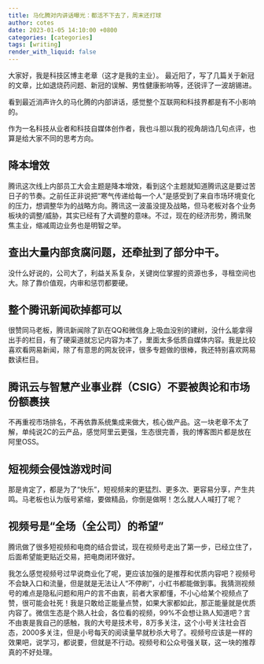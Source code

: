 ```yaml
---
title: 马化腾对内讲话曝光：都活不下去了，周末还打球
author: cotes
date: 2023-01-05 14:10:00 +0800
categories: [categories]
tags: [writing]
render_with_liquid: false
---
```


大家好，我是科技区博主老章（这才是我的主业）。
最近阳了，写了几篇关于新冠的文章，比如退烧药问题、新冠的误解、男性健康影响等，还锐评了一波胡锡进。

看到最近消声许久的马化腾的内部讲话，感觉整个互联网和科技界都是有不小影响的。

作为一名科技从业者和科技自媒体创作者，我也斗胆以我的视角胡诌几句点评，也算是给大家不同的思考方向。

## 降本增效

腾讯这次线上内部员工大会主题是降本增效，看到这个主题就知道腾讯这是要过苦日子的节奏。之前任正非说把“寒气传递给每一个人”是感受到了来自市场环境变化的压力，想调整华为的战略方向。腾讯这一波虽没提及战略，但马老板对各个业务板块的调整/威胁，其实已经有了大调整的意味。不过，现在的经济形势，腾讯聚焦主业，缩减周边业务也是明智之举。

## 查出大量内部贪腐问题，还牵扯到了部分中干。

没什么好说的，公司大了，利益关系复杂，关键岗位掌握的资源也多，寻租空间也大。除了靠价值观，内审和惩罚都要硬。

## 整个腾讯新闻砍掉都可以

很赞同马老板，腾讯新闻除了趴在QQ和微信身上吸血没别的建树，没什么能拿得出手的栏目，有了硬渠道就忘记内容为本了，里面太多低质自媒体内容。我是比较喜欢看网易新闻，除了有意思的网友锐评，很多专题做的很棒，我还特别喜欢网易数读栏目。

## 腾讯云与智慧产业事业群（CSIG）不要被舆论和市场份额裹挟

不再重视市场排名，不再依靠系统集成来做大，核心做产品。这一块老章不太了解，单纯说2C的云产品，感觉阿里云更强，生态很完善，我的博客图片都是放在阿里OSS。

## 短视频会侵蚀游戏时间

那是肯定了，都是为了“快乐”，短视频来的更猛烈、更多次、更容易分享，产生共鸣。马老板也认为版号紧缩，要做精品，你倒是做啊！怎么就人人喊打了呢？

## 视频号是“全场（全公司）的希望”

腾讯做了很多短视频和电商的结合尝试，现在视频号走出了第一步，已经立住了，后面希望能更贴近交易，把电商闭环做好。

我怎么感觉视频号过早说商业化了呢，更应该加强的是推荐和优质内容吧？视频号不会缺入口和流量，但是就是无法让人“不停刷”，小红书都能做到事。我猜测视频号的难点是隐私问题和用户的言不由衷，前者大家都懂，不小心给某个视频点了赞，很可能会社死！我是只敢给正能量点赞，如果大家都如此，那正能量就是优质内容了。微信生态是个熟人社会，各位看的视频，99%不会想让熟人知道吧？言不由衷是我自己的感触，我的大号是技术号，8万多关注，这个小号关注社会百态，2000多关注，但是小号每天的阅读量早就秒杀大号了。视频号应该是一样的效果吧，说学习，都说要，但就是不行动。视频号和公众号强关联，这一块的推荐真的不好处理。